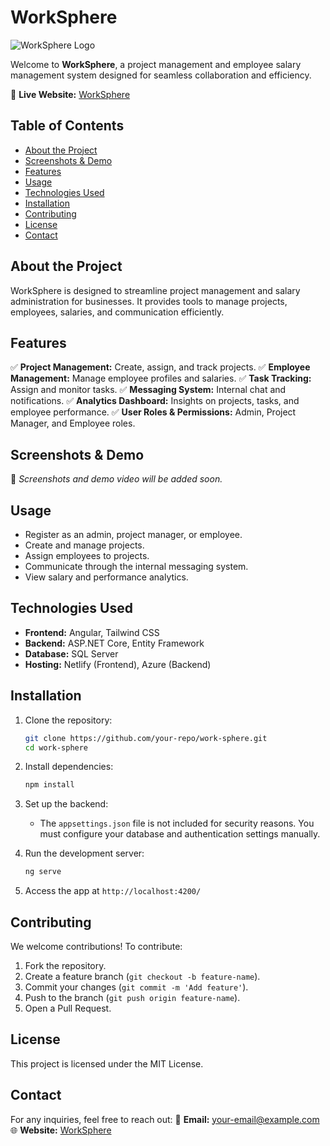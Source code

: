 # WorkSphere

![WorkSphere Logo](https://via.placeholder.com/150)

Welcome to **WorkSphere**, a project management and employee salary management system designed for seamless collaboration and efficiency.

🔗 **Live Website:** [WorkSphere](https://work-sphere-app.netlify.app/)

## Table of Contents

- [About the Project](#about-the-project)
- [Screenshots & Demo](#screenshots--demo)
- [Features](#features)
- [Usage](#usage)
- [Technologies Used](#technologies-used)
- [Installation](#installation)
- [Contributing](#contributing)
- [License](#license)
- [Contact](#contact)

## About the Project

WorkSphere is designed to streamline project management and salary administration for businesses. It provides tools to manage projects, employees, salaries, and communication efficiently.

## Features

✅ **Project Management:** Create, assign, and track projects.
✅ **Employee Management:** Manage employee profiles and salaries.
✅ **Task Tracking:** Assign and monitor tasks.
✅ **Messaging System:** Internal chat and notifications.
✅ **Analytics Dashboard:** Insights on projects, tasks, and employee performance.
✅ **User Roles & Permissions:** Admin, Project Manager, and Employee roles.

## Screenshots & Demo

📌 *Screenshots and demo video will be added soon.*

## Usage

- Register as an admin, project manager, or employee.
- Create and manage projects.
- Assign employees to projects.
- Communicate through the internal messaging system.
- View salary and performance analytics.

## Technologies Used

- **Frontend:** Angular, Tailwind CSS
- **Backend:** ASP.NET Core, Entity Framework
- **Database:** SQL Server
- **Hosting:** Netlify (Frontend), Azure (Backend)

## Installation

1. Clone the repository:

   ```sh
   git clone https://github.com/your-repo/work-sphere.git
   cd work-sphere
   ```

2. Install dependencies:

   ```sh
   npm install
   ```

3. Set up the backend:
   - The `appsettings.json` file is not included for security reasons. You must configure your database and authentication settings manually.

4. Run the development server:

   ```sh
   ng serve
   ```

5. Access the app at `http://localhost:4200/`

## Contributing

We welcome contributions! To contribute:

1. Fork the repository.
2. Create a feature branch (`git checkout -b feature-name`).
3. Commit your changes (`git commit -m 'Add feature'`).
4. Push to the branch (`git push origin feature-name`).
5. Open a Pull Request.

## License

This project is licensed under the MIT License.

## Contact

For any inquiries, feel free to reach out:
📧 **Email:** <your-email@example.com>
🌐 **Website:** [WorkSphere](https://work-sphere-app.netlify.app/)
